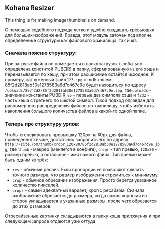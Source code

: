 ## Kohana Resizer

This thing is for making image thumbnails on demand.

С помощью подобного подхода легко и удобно создавать превьюшки для больших изображений. Правда, этот модуль заточен под вполне определённые структуры как файлового хранилища, так и url.

### Сначала поясню структуру:

При загрузке файла он помещается в папку загрузок (глобально определена констнтой PUBDIR) в папку, сформированную из его хэша и переназывается по хэшу, при этом расширение остаётся исходное. К примеру, загруженный файл `123.jpg` с md5 хэшем 85f2d2818ab30e1278583a6d7c467c9e будет находиться по адресу `/uploads/85/f2d2/85f2d2818ab30e1278583a6d7c467c9e.jpg`, где `uploads` - значение константы PUBDIR, `85` - первые два симпола хэша и `f2d2` - часть хэша с третьего по шестой символ. Такой подход оправдан для равномерного распределения файлов по хранилищу, чтобы избежать накопления большого количества файлов в какой-то одной папке.

### Теперь про структуру урлов:

Чтобы сгенерировать превьюшку 120px на 80px для файла, приведенного выше, достаточно запросить его по адресу `http://site.com/thumb/cropr_120x80/85f2d2818ab30e1278583a6d7c467c9e.jpg`, где `thumb` - макрер (меняется в конфиге), `cropr` - тип превью, `120x80` - размер превью, а остальное - имя самого файла. Тип превью может быть одним из трёх:

 * `res` - обычный ресайз. Если пропорции не позволяют сделать точного размера, что размер изображения стремиться к минимуму.
 * `crop` - обычное обрезание изображения. Просто берётся указанное количество пикселей.
 * `cropr` - самый адекватный вариант, кроп с ресайзом. Сначала изображение обрезается до размера, когда самая короткая из сторон укладывается в указанные размеры, после чего обрезается до этих размеров.
 
Отресайзенные картинки складываются в папку кэша приложения и при следующем запросе отдаются уже оттуда.

